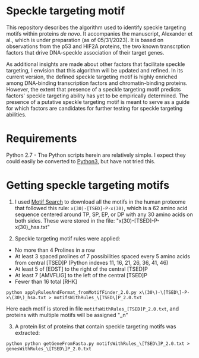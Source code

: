 # Speckle targeting motif
This repository describes the algorithm used to identify speckle targeting motifs within proteins *de novo*. It accompanies the manuscript, Alexander et al., which is under preparation (as of 05/31/2023). It is based on observations from the p53 and HIF2A proteins, the two known transcrption factors that drive DNA-speckle association of their target genes. 

As additional insights are made about other factors that facilitate speckle targeting, I envision that this algorithm will be updated and refined. In its current version, the defined speckle targeting motif is highly enriched among DNA-binding transcription factors and chromatin-binding proteins. However, the extent that presence of a speckle targeting motif predicts factors' speckle targeting ability has yet to be empirically determined. The presence of a putative speckle targeting motif is meant to serve as a guide for which factors are candidates for further testing for speckle targeting abilities. 

# Requirements
Python 2.7 - The Python scripts herein are relatively simple. I expect they could easily be converted to [Python3](https://python2to3.com/), but have not tried this.

# Getting speckle targeting motifs
1. I used [Motif Search](https://www.genome.jp/tools/motif/MOTIF2.html) to download all the motifs in the human proteome that followed this rule: ```x(30)-[TSED]-P-x(30)```, which is a 62 amino acid sequence centered around TP, SP, EP, or DP with any 30 amino acids on both sides. These were stored in the file: "x(30)-[TSED]-P-x(30)_hsa.txt"

2. Speckle targeting motif rules were applied:
  * No more than 4 Prolines in a row
  * At least 3 spaced prolines of 7 possibilities spaced every 5 amino acids from central [TSED]P (Python indexes 11, 16, 21, 26, 36, 41, 46)
  * At least 5 of [EDST] to the right of the central [TSED]P
  * At least 7 [AMVFLIG] to the left of the central [TSED]P
  * Fewer than 16 total [RHK]
  
  ```python applyRulesAndFormat_fromMotifFinder_2.0.py x\(30\)-\[TSED\]-P-x\(30\)_hsa.txt > motifsWithRules_\[TSED\]P_2.0.txt```
  
  Here each motif is stored in file ```motifsWithRules_[TSED]P_2.0.txt```, and proteins with multiple motifs will be assigned "\_n"
  
3. A protein list of proteins that contain speckle targeting motifs was extracted:

```python python getGeneFromFasta.py motifsWithRules_\[TSED\]P_2.0.txt > genesWithRules_\[TSED\]P_2.0.txt```




